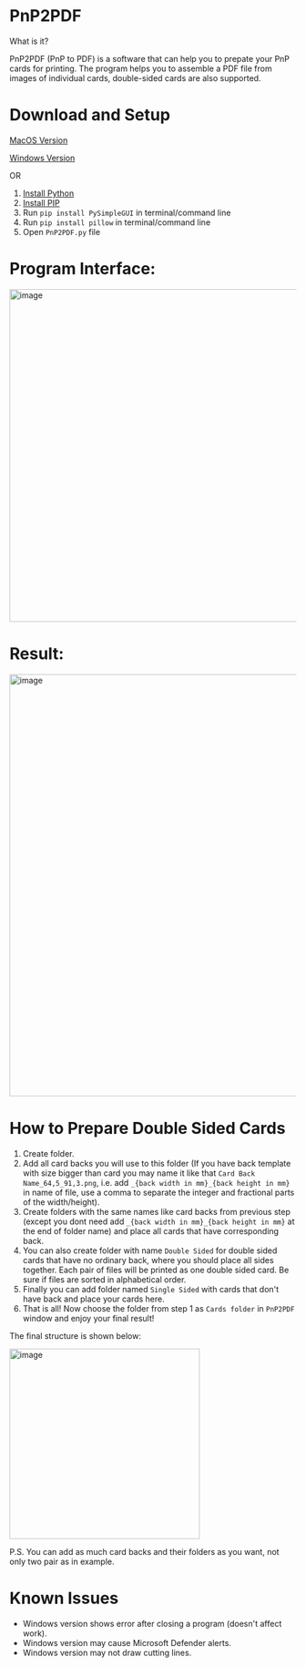 # PnP2PDF
What is it? 

PnP2PDF (PnP to PDF) is a software that can help you to prepate your PnP cards for printing. The program helps you to assemble a PDF file from images of individual cards, double-sided cards are also supported.

# Download and Setup
[MacOS Version](https://drive.google.com/drive/folders/1fADjKJbXosjtHfRhAyEQ-Opt4FbnRdQ7?usp=sharing)

[Windows Version](https://drive.google.com/drive/folders/1BOEETxM4q-EuxWY9ZJXSHYg7T8a1HAd-?usp=sharing)

OR

1. [Install Python](https://www.python.org/downloads/)
2. [Install PIP](https://pip.pypa.io/en/stable/installation/)
3. Run `pip install PySimpleGUI` in terminal/command line
4. Run `pip install pillow` in terminal/command line
5. Open `PnP2PDF.py` file
   
# Program Interface:
<img width="584" alt="image" src="https://github.com/Dannoster/PnP2PDF/assets/91663466/76cb986b-e322-4fae-ba88-3925bf03d61b">

# Result:
<img width="741" alt="image" src="https://github.com/Dannoster/PnP2PDF/assets/91663466/5b78db15-d9a8-49b6-8c18-ecdcf37a425f">

# How to Prepare Double Sided Cards
1. Create folder.
2. Add all card backs you will use to this folder (If you have back template with size bigger than card you may name it like that `Card Back Name_64,5_91,3.png`, i.e. add `_{back width in mm}_{back height in mm}` in name of file, use a comma to separate the integer and fractional parts of the width/height).
3. Create folders with the same names like card backs from previous step (except you dont need add `_{back width in mm}_{back height in mm}` at the end of folder name) and place all cards that have corresponding back.
4. You can also create folder with name `Double Sided` for double sided cards that have no ordinary back, where you should place all sides together. Each pair of files will be printed as one double sided card. Be sure if files are sorted in alphabetical order.
5. Finally you can add folder named `Single Sided` with cards that don't have back and place your cards here.
6. That is all! Now choose the folder from step 1 as `Cards folder` in `PnP2PDF` window and enjoy your final result!

The final structure is shown below:

<img width="334" alt="image" src="https://github.com/Dannoster/PnP2PDF/assets/91663466/11636a16-23a6-4027-b687-1028d582da59">

P.S. You can add as much card backs and their folders as you want, not only two pair as in example.

# Known Issues
* Windows version shows error after closing a program (doesn't affect work).
* Windows version may cause Microsoft Defender alerts.
* Windows version may not draw cutting lines.





